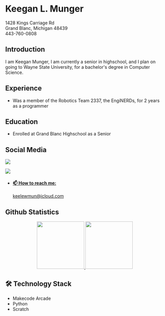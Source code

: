 # Keegan L. Munger
1428 Kings Carriage Rd  
Grand Blanc, Michigan 48439  
443-760-0808
## Introduction
I am Keegan Munger, I am currently a senior in highschool, and I plan on going to Wayne State University, for a bachelor's degree in Computer Science.
## Experience
- Was a member of the Robotics Team 2337, the EngiNERDs, for 2 years as a programmer
## Education
- Enrolled at Grand Blanc Highschool as a Senior
## Social Media  
   <a href="https://www.linkedin.com/in/keegan-munger/">
	   <img src="https://img.shields.io/badge/linkedin-%230077B5.svg?&style=for-the-badge&logo=linkedin&logoColor=white"/>  
   </a>   
   
   <a href="https://profile.indeed.com/p/keeganm-j3whcl2" > <img src="https://encrypted-tbn0.gstatic.com/images?q=tbn:ANd9GcSy_YYv2fX4Hj_x6h1ADQtZD10k06NoZoj-Ek33xuL7ywU1QdYyoDf6Jz-PH0VzPT7eLA:https://upload.wikimedia.org/wikipedia/commons/f/fc/Indeed_logo.svg&usqp=CAU" />
	   
 - #### 📫 How to reach me:  
	 <a href='mailto:your.email@example.com'>keelewmun@icloud.com</a>

## Github Statistics  
   <p align='center'>
	   <a href="https://github-readme-stats.vercel.app/api?username=keeganlmunger&show_icons=true&count_private=true">
	       <img height=150 src="https://github-readme-stats.vercel.app/api?username=keeganlmunger&show_icons=true&count_private=true"/>
	   </a>
	   <a href="https://github.com/keeganlmunger/github-readme-stats">
	       <img height=150 src="https://github-readme-stats.vercel.app/api/top-langs/?username=keeganlmunger&layout=compact"/>
	   </a>  
	   
## 🛠 Technology Stack  
* Makecode Arcade
* Python
* Scratch

<!--
**keeganlmunger/keeganlmunger** is a ✨ _special_ ✨ repository because its `README.md` (this file) appears on your GitHub profile.

Here are some ideas to get you started:

- 🔭 I’m currently working on ...
- 🌱 I’m currently learning ...
- 👯 I’m looking to collaborate on ...
- 🤔 I’m looking for help with ...
- 💬 Ask me about ...

- 😄 Pronouns: ...
- ⚡ Fun fact: ...
-->
